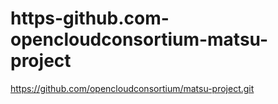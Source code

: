 # https-github.com-opencloudconsortium-matsu-project
https://github.com/opencloudconsortium/matsu-project.git
